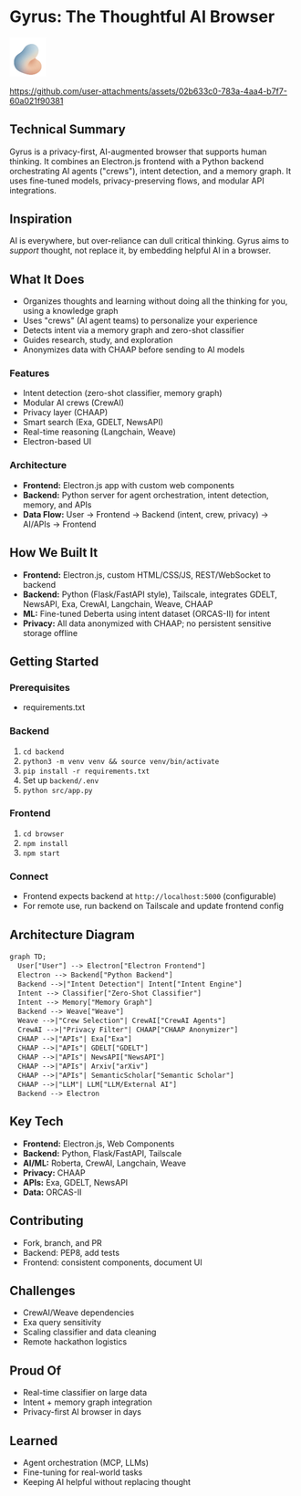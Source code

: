 # Gyrus: The Thoughtful AI Browser

<p align="left">
  <img src="browser/src/components/gyrus_icon.png" alt="Gyrus Icon" width="64"/>
</p>

https://github.com/user-attachments/assets/02b633c0-783a-4aa4-b7f7-60a021f90381

## Technical Summary
Gyrus is a privacy-first, AI-augmented browser that supports human thinking. It combines an Electron.js frontend with a Python backend orchestrating AI agents ("crews"), intent detection, and a memory graph. It uses fine-tuned models, privacy-preserving flows, and modular API integrations.

## Inspiration
AI is everywhere, but over-reliance can dull critical thinking. Gyrus aims to *support* thought, not replace it, by embedding helpful AI in a browser.

## What It Does
- Organizes thoughts and learning without doing all the thinking for you, using a knowledge graph
- Uses "crews" (AI agent teams) to personalize your experience
- Detects intent via a memory graph and zero-shot classifier
- Guides research, study, and exploration
- Anonymizes data with CHAAP before sending to AI models

### Features
- Intent detection (zero-shot classifier, memory graph)
- Modular AI crews (CrewAI)
- Privacy layer (CHAAP)
- Smart search (Exa, GDELT, NewsAPI)
- Real-time reasoning (Langchain, Weave)
- Electron-based UI

### Architecture
- **Frontend:** Electron.js app with custom web components
- **Backend:** Python server for agent orchestration, intent detection, memory, and APIs
- **Data Flow:** User → Frontend → Backend (intent, crew, privacy) → AI/APIs → Frontend

## How We Built It
- **Frontend:** Electron.js, custom HTML/CSS/JS, REST/WebSocket to backend
- **Backend:** Python (Flask/FastAPI style), Tailscale, integrates GDELT, NewsAPI, Exa, CrewAI, Langchain, Weave, CHAAP
- **ML:** Fine-tuned Deberta using intent dataset (ORCAS-II) for intent
- **Privacy:** All data anonymized with CHAAP; no persistent sensitive storage offline

## Getting Started

### Prerequisites
- requirements.txt

### Backend
1. `cd backend`
2. `python3 -m venv venv && source venv/bin/activate`
3. `pip install -r requirements.txt`
4. Set up `backend/.env`
5. `python src/app.py`

### Frontend
1. `cd browser`
2. `npm install`
3. `npm start`

### Connect
- Frontend expects backend at `http://localhost:5000` (configurable)
- For remote use, run backend on Tailscale and update frontend config

## Architecture Diagram
```mermaid
graph TD;
  User["User"] --> Electron["Electron Frontend"]
  Electron --> Backend["Python Backend"]
  Backend -->|"Intent Detection"| Intent["Intent Engine"]
  Intent --> Classifier["Zero-Shot Classifier"]
  Intent --> Memory["Memory Graph"]
  Backend --> Weave["Weave"]
  Weave -->|"Crew Selection"| CrewAI["CrewAI Agents"]
  CrewAI -->|"Privacy Filter"| CHAAP["CHAAP Anonymizer"]
  CHAAP -->|"APIs"| Exa["Exa"]
  CHAAP -->|"APIs"| GDELT["GDELT"]
  CHAAP -->|"APIs"| NewsAPI["NewsAPI"]
  CHAAP -->|"APIs"| Arxiv["arXiv"]
  CHAAP -->|"APIs"| SemanticScholar["Semantic Scholar"]
  CHAAP -->|"LLM"| LLM["LLM/External AI"]
  Backend --> Electron
```

## Key Tech
- **Frontend:** Electron.js, Web Components
- **Backend:** Python, Flask/FastAPI, Tailscale
- **AI/ML:** Roberta, CrewAI, Langchain, Weave
- **Privacy:** CHAAP
- **APIs:** Exa, GDELT, NewsAPI
- **Data:** ORCAS-II

## Contributing
- Fork, branch, and PR
- Backend: PEP8, add tests
- Frontend: consistent components, document UI

## Challenges
- CrewAI/Weave dependencies
- Exa query sensitivity
- Scaling classifier and data cleaning
- Remote hackathon logistics

## Proud Of
- Real-time classifier on large data
- Intent + memory graph integration
- Privacy-first AI browser in days

## Learned
- Agent orchestration (MCP, LLMs)
- Fine-tuning for real-world tasks
- Keeping AI helpful without replacing thought

